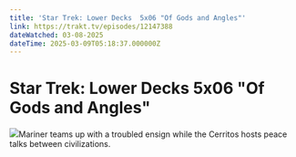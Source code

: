 ```yaml
---
title: 'Star Trek: Lower Decks  5x06 "Of Gods and Angles"' 
link: https://trakt.tv/episodes/12147388
dateWatched: 03-08-2025
dateTime: 2025-03-09T05:18:37.000000Z
---
```

# Star Trek: Lower Decks  5x06 "Of Gods and Angles"

![](https://walter-r2.trakt.tv/images/episodes/012/147/388/screenshots/thumb/63b0aea32b.jpg)Mariner teams up with a troubled ensign while the Cerritos hosts peace talks between civilizations.